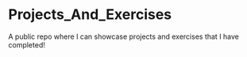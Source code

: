 # Projects_And_Exercises
A public repo where I can showcase projects and exercises that I have completed!
